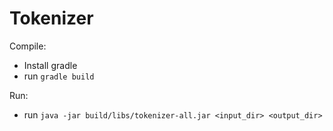 Tokenizer
=========

Compile:

* Install gradle
* run `gradle build`

Run:

* run `java -jar build/libs/tokenizer-all.jar <input_dir> <output_dir>`
